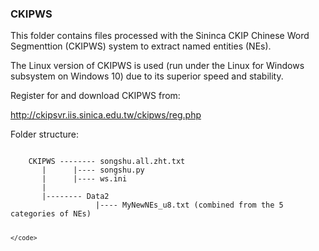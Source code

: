 ### CKIPWS

This folder contains files processed with the Sininca CKIP Chinese Word Segmenttion (CKIPWS) system to extract named entities (NEs).

The Linux version of CKIPWS is used (run under the Linux for Windows subsystem on Windows 10) due to its superior speed and stability.

Register for and download CKIPWS from:

http://ckipsvr.iis.sinica.edu.tw/ckipws/reg.php

Folder structure:

<code>
    CKIPWS -------- songshu.all.zht.txt
       |      |---- songshu.py
       |      |---- ws.ini
       |    
       |-------- Data2
                   |---- MyNewNEs_u8.txt (combined from the 5 categories of NEs)
      
    </code>
